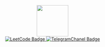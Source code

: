 <div id="header" align="center">
  	<img src="https://media.giphy.com/media/dxn6fRlTIShoeBr69N/giphy.gif?cid=ecf05e47d91opx5x6mytjqj5xosf6n39i5yfrk8v3xih0zu7&ep=v1_gifs_search&rid=giphy.gif&ct=g" width="100"/>
</div>
<div id="badges" align="center">
	<a href="https://leetcode.com/glzi/" target="_blank">
		<img src="https://img.shields.io/badge/Leet%20Code-black?logo=leetcode" alt="LeetCode Badge"/>
	</a>
	<a href="https://t.me/glebseitmemetovchannel" target="_blank">
		<img src="https://img.shields.io/badge/Telegram-%23229ED9?style=flat-square" alt="TelegramChanel Badge"/>
	</a>
</div>
<div id="counter" align="center">
    <img src="https://komarev.com/ghpvc/?username=GlebSeitmemetov>
</div>
